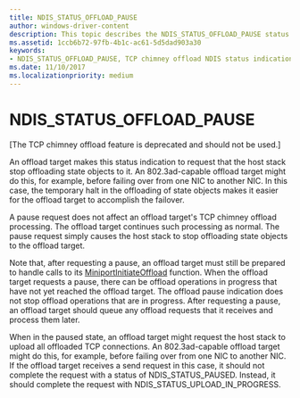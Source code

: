 ```yaml
---
title: NDIS_STATUS_OFFLOAD_PAUSE
author: windows-driver-content
description: This topic describes the NDIS_STATUS_OFFLOAD_PAUSE status indication.
ms.assetid: 1ccb6b72-97fb-4b1c-ac61-5d5dad903a30
keywords:
- NDIS_STATUS_OFFLOAD_PAUSE, TCP chimney offload NDIS status indications, NDIS_STATUS_OFFLOAD_PAUSE WDK, NDIS_STATUS_OFFLOAD_PAUSE networking
ms.date: 11/10/2017
ms.localizationpriority: medium
---
```


# NDIS_STATUS_OFFLOAD_PAUSE

\[The TCP chimney offload feature is deprecated and should not be used.\]

An offload target makes this status indication to request that the host stack stop offloading state objects to it. An 802.3ad-capable offload target might do this, for example, before failing over from one NIC to another NIC. In this case, the temporary halt in the offloading of state objects makes it easier for the offload target to accomplish the failover.

A pause request does not affect an offload target's TCP chimney offload processing. The offload target continues such processing as normal. The pause request simply causes the host stack to stop offloading state objects to the offload target.

Note that, after requesting a pause, an offload target must still be prepared to handle calls to its [MiniportInitiateOffload](https://msdn.microsoft.com/library/windows/hardware/ff559393) function. When the offload target requests a pause, there can be offload operations in progress that have not yet reached the offload target. The offload pause indication does not stop offload operations that are in progress. After requesting a pause, an offload target should queue any offload requests that it receives and process them later.

When in the paused state, an offload target might request the host stack to upload all offloaded TCP connections. An 802.3ad-capable offload target might do this, for example, before failing over from one NIC to another NIC. If the offload target receives a send request in this case, it should not complete the request with a status of NDIS_STATUS_PAUSED. Instead, it should complete the request with NDIS_STATUS_UPLOAD_IN_PROGRESS.

